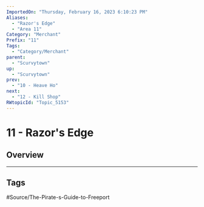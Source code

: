 ```yaml
---
ImportedOn: "Thursday, February 16, 2023 6:10:23 PM"
Aliases:
  - "Razor's Edge"
  - "Area 11"
Category: "Merchant"
Prefix: "11"
Tags:
  - "Category/Merchant"
parent:
  - "Scurvytown"
up:
  - "Scurvytown"
prev:
  - "10 - Heave Ho"
next:
  - "12 - Kill Shop"
RWtopicId: "Topic_5153"
---
```

# 11 - Razor's Edge
## Overview

---
## Tags
#Source/The-Pirate-s-Guide-to-Freeport


